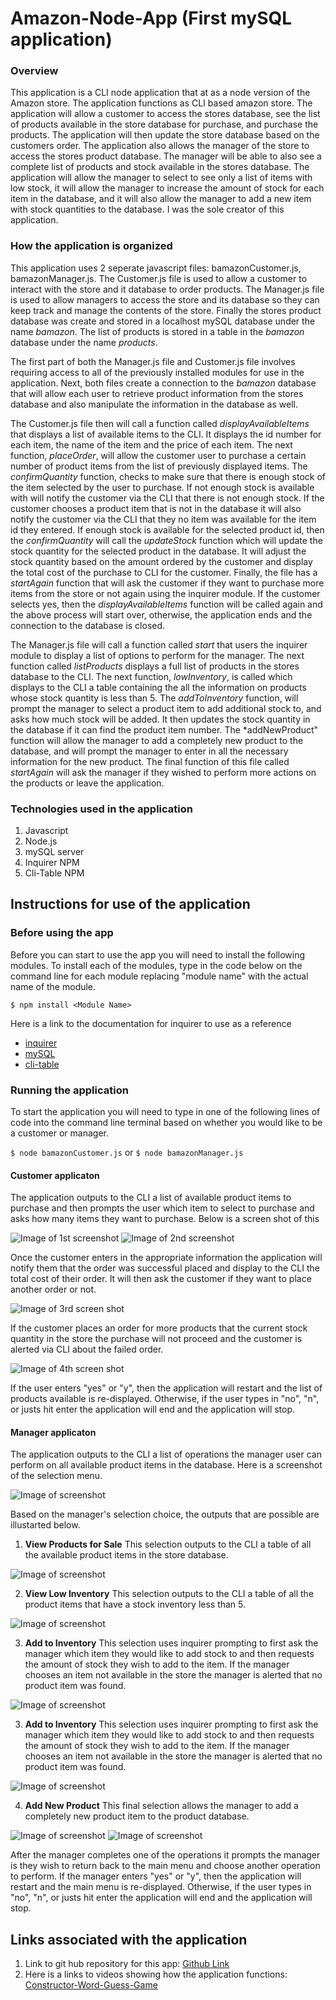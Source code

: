 # Amazon-Node-App (First mySQL application)

### Overview
This application is a CLI node application that at as a node version of the Amazon store.  The application functions as CLI based amazon store.  The application will allow a customer to access the stores database, see the list of products available in the store database for purchase, and purchase the products.  The application will then update the store database based on the customers order.  The application also allows the manager of the store to access the stores product database.  The manager will be able to also see a complete list of products and stock available in the stores database.  The application will allow the manager to select to see only a list of items with low stock, it will allow the manager to increase the amount of stock for each item in the database, and it will also allow the manager to add a new item with stock quantities to the database. I was the sole creator of this application.

### How the application is organized
This application uses 2 seperate javascript files: bamazonCustomer.js, bamazonManager.js.  The Customer.js file is used to allow a customer to interact with the store and it database to order products.  The Manager.js file is used to allow managers to access the store and its database so they can keep track and manage the contents of the store.  Finally the stores product database was create and stored in a localhost mySQL database under the name *bamazon*.  The list of products is stored in a table in the *bamazon* database under the name *products*.

The first part of both the Manager.js file and Customer.js file involves requiring access to all of the previously installed modules for use in the application.  Next, both files create a connection to the *bamazon* database that will allow each user to retrieve product information from the stores database and also manipulate the information in the database as well.

The Customer.js file then will call a function called *displayAvailableItems* that displays a list of available items to the CLI.  It displays the id number for each item, the name of the item and the price of each item.  The next function, *placeOrder*, will allow the customer user to purchase a certain number of product items from the list of previously displayed items.  The *confirmQuantity* function, checks to make sure that there is enough stock of the item selected by the user to purchase.  If not enough stock is available with will notify the customer via the CLI that there is not enough stock.  If the customer chooses a product item that is not in the database it will also notify the customer via the CLI that they no item was available for the item id they entered.  If enough stock is available for the selected product id, then the *confirmQuantity* will call the *updateStock* function which will update the stock quantity for the selected product in the database.  It will adjust the stock quantity based on the amount ordered by the customer and display the total cost of the purchase to CLI for the customer.  Finally, the file has a *startAgain* function that will ask the customer if they want to purchase more items from the store or not again using the inquirer module.  If the customer selects yes, then the *displayAvailableItems* function will be called again and the above process will start over, otherwise, the application ends and the connection to the database is closed.


The Manager.js file will call a function called *start* that users the inquirer module to display a list of options to perform for the manager.  The next function called *listProducts* displays a full list of products in the stores database to the CLI.  The next function, *lowInventory*, is called which displays to the CLI a table containing the all the information on products whose stock quantity is less than 5.  The *addToInventory* function, will prompt the manager to select a product item to add additional stock to, and asks how much stock will be added.  It then updates the stock quantity in the database if it can find the product item number.  The *addNewProduct" function will allow the manager to add a completely new product to the database, and will prompt the manager to enter in all the necessary information for the new product.  The final function of this file called *startAgain* will ask the manager if they wished to perform more actions on the products or leave the application.


### Technologies used in the application
1.  Javascript
2.  Node.js
3.  mySQL server
4.  Inquirer NPM
5.  Cli-Table NPM

## Instructions for use of the application
### Before using the app
Before you can start to use the app you will need to install the following modules.  To install each of the modules, type in the code below on the command line for each module replacing "module name" with the actual name of the module.

`$ npm install <Module Name>`

Here is a link to the documentation for inquirer to use as a reference 
* [inquirer](https://www.npmjs.com/package/inquirer)
* [mySQL](https://www.npmjs.com/package/mysql)
* [cli-table](https://www.npmjs.com/package/cli-table)

### Running the application
To start the application you will need to type in one of the following lines of code into the command line terminal based on whether you would like to be a customer or manager.

`$ node bamazonCustomer.js` or `$ node bamazonManager.js`

#### Customer applicaton
The application outputs to the CLI a list of available product items to purchase and then prompts the user which item to select to purchase and asks how many items they want to purchase. Below is a screen shot of this 


  ![Image of 1st screenshot](images/ANA-1.png)
  ![Image of 2nd screenshot](images/ANA-2.png)

Once the customer enters in the appropriate information the application will notify them that the order was successful placed and display to the CLI the total cost of their order.  It will then ask the customer if they want to place another order or not.

  ![Image of 3rd screen shot](images/ANA-3.png)

If the customer places an order for more products that the current stock quantity in the store the purchase will not proceed and the customer is alerted via CLI about the failed order.

![Image of 4th screen shot](images/ANA-4.png)

If the user enters "yes" or "y", then the application will restart and the list of products available is re-displayed.  Otherwise, if the user types in "no", "n", or justs hit enter the application will end and the application will stop.

#### Manager applicaton
The application outputs to the CLI a list of operations the manager user can perform on all available product items in the database.  Here is a screenshot of the selection menu.

![Image of screenshot](images/ANA-5.png)


Based on the manager's selection choice, the outputs that are possible are illustarted below.

  1.  **View Products for Sale**
  This selection outputs to the CLI a table of all the available product items in the store database.

  ![Image of screenshot](images/ANA-6.png)

  2.  **View Low Inventory**
  This selection outputs to the CLI a table of all the product items that have a stock inventory less than 5.

  ![Image of screenshot](images/ANA-7.png)

3.  **Add to Inventory**
  This selection uses inquirer prompting to first ask the manager which item they would like to add stock to and then requests the amount of stock they wish to add to the item.  If the manager chooses an item not available in the store the manager is alerted that no product item was found.

  ![Image of screenshot](images/ANA-8.png)

3.  **Add to Inventory**
  This selection uses inquirer prompting to first ask the manager which item they would like to add stock to and then requests the amount of stock they wish to add to the item.  If the manager chooses an item not available in the store the manager is alerted that no product item was found.

  ![Image of screenshot](images/ANA-8.png)

4.   **Add New Product**
 This final selection allows the manager to add a completely new product item to the product database.

![Image of screenshot](images/ANA-9.png)
![Image of screenshot](images/ANA-10.png)

After the manager completes one of the operations it prompts the manager is they wish to return back to the main menu and choose another operation to perform.  If the manager enters "yes" or "y", then the application will restart and the main menu is re-displayed.  Otherwise, if the user types in "no", "n", or justs hit enter the application will end and the application will stop.

## Links associated with the application
1.  Link to git hub repository for this app:  [Github Link](https://github.com/eozuna3/Amazon-Node-App)
2. Here is a links to videos showing how the application functions: [Constructor-Word-Guess-Game](https://drive.google.com/file/d/1hbL28NIDCxZHkX-bcyZsvZi0PUa5oiIH/view?usp=sharing)
